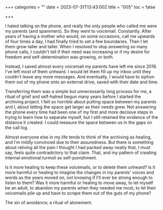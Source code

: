 +++
categories = ""
date = 2023-07-31T13:43:00Z
title = "005"
toc = false

+++

I hated talking on the phone, and really the only people who called me were my parents (and spammers). So they went to voicemail. Constantly. After years of having a mother who would, on some occasions, call me upwards of four times a day, I had finally tried to set a few boundaries. Then I let them grow taller and taller. When I resolved to stop answering so many phone calls, I couldn't tell if their need was increasing or if my desire for freedom and self-determination was growing, or both.

Instead, I saved almost every voicemail my parents have left me since 2016. I've left most of them unheard. I would let them fill up my inbox until they couldn't leave any more messages. And eventually, I would have to siphon them out of my phone onto an external drive, saved with their date and time.

Transferring them was a simple but unnecessarily long process for me, a ritual of grief and self-hatred begun many years before I started the archiving project. I felt so horrible about putting space between my parents and I, about letting the space get larger as their needs grew. Not answering the phone every time had been one of my first and more decisive steps in trying to learn how to separate myself, but I still retained the evidence of the distance it created. I could measure the space between us in the gaps on the call log.

Almost everyone else in my life tends to think of the archiving as healing, and I'm mildly convinced due to their assuredness. But there is something about reliving all the pain I thought I had packed away neatly that, I must say, feels quite contradictory to that claim. That, and my pattern of creating internal emotional turmoil as self-punishment.

Is it more healing to keep these voicemails, or to delete them unheard? Is it more harmful or healing to imagine the changes in my parents' voices and words as the years moved on, not knowing if I'll ever be strong enough to listen to them? Was it more harmful or healing to move away, to let myself be an adult, to abandon my parents when they needed me most, to let their voicemails pile up and have to scrape them out of the guts of my phone?

The sin of avoidance; a ritual of atonement.

